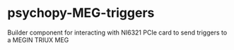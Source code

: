 # psychopy-MEG-triggers
Builder component for interacting with NI6321 PCIe card to send triggers to a MEGIN TRIUX MEG
